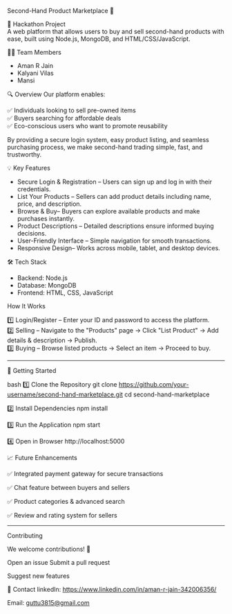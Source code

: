 Second-Hand Product Marketplace 🚀

👥 Hackathon Project  
A web platform that allows users to buy and sell second-hand products with ease, built using Node.js, MongoDB, and HTML/CSS/JavaScript.



👨‍💻 Team Members
- Aman R Jain
- Kalyani Vilas
- Mansi



🔍 Overview
Our platform enables:

✅ Individuals looking to sell pre-owned items  
✅ Buyers searching for affordable deals  
✅ Eco-conscious users who want to promote reusability  

By providing a secure login system, easy product listing, and seamless purchasing process, we make second-hand trading simple, fast, and trustworthy.



💡 Key Features
- Secure Login & Registration – Users can sign up and log in with their credentials.  
- List Your Products – Sellers can add product details including name, price, and description.  
- Browse & Buy– Buyers can explore available products and make purchases instantly.  
- Product Descriptions – Detailed descriptions ensure informed buying decisions.  
- User-Friendly Interface – Simple navigation for smooth transactions.  
- Responsive Design– Works across mobile, tablet, and desktop devices.  



 🛠 Tech Stack
- Backend: Node.js  
- Database: MongoDB  
- Frontend: HTML, CSS, JavaScript  



 How It Works

1️⃣ Login/Register – Enter your ID and password to access the platform.  
2️⃣ Selling – Navigate to the "Products" page → Click "List Product" → Add details & description → Publish.  
3️⃣ Buying – Browse listed products → Select an item → Proceed to buy.  

---

 🚀 Getting Started     

bash 
1️⃣ Clone the Repository
git clone https://github.com/your-username/second-hand-marketplace.git
cd second-hand-marketplace

2️⃣ Install Dependencies
npm install

3️⃣ Run the Application
npm start

4️⃣ Open in Browser
http://localhost:5000




 📈 Future Enhancements

✅ Integrated payment gateway for secure transactions

✅ Chat feature between buyers and sellers

✅ Product categories & advanced search

✅ Review and rating system for sellers

---

 Contributing

We welcome contributions! 🎯

Open an issue
Submit a pull request

Suggest new features


 📩 Contact
linkedIn: https://www.linkedin.com/in/aman-r-jain-342006356/

 Email: guttu3815@gmail.com
